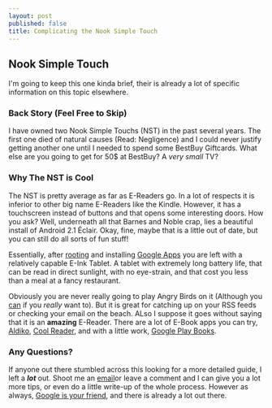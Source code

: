 ```yaml
---
layout: post
published: false
title: Complicating the Nook Simple Touch
---
```


## Nook Simple Touch

I'm going to keep this one kinda brief, their is already a lot of specific information on this topic elsewhere.

### Back Story (Feel Free to Skip)

I have owned two Nook Simple Touchs (NST) in the past several years. The first one died of natural causes (Read: Negligence) and I could never justify getting another one until I needed to spend some BestBuy Giftcards. What else are you going to get for 50$ at BestBuy? A _very small_ TV? 

### Why The NST is Cool
The NST is pretty average as far as E-Readers go. In a lot of respects it is inferior to other big name E-Readers like the Kindle. However, it has a touchscreen instead of buttons and that opens some interesting doors. How you ask? Well, underneath all that Barnes and Noble crap, lies a beautiful install of Android 2.1 Éclair. Okay, fine, maybe that is a little out of date, but you can still do all sorts of fun stuff!

Essentially, after [rooting](http://forum.xda-developers.com/showthread.php?t=2040351) and installing [Google Apps](http://forum.xda-developers.com/showthread.php?t=2086582) you are left with a relatively capable E-Ink Tablet. A tablet with extremely long battery life, that can be read in direct sunlight, with no eye-strain, and that cost you less than a meal at a fancy restaurant.

Obviously you are never really going to play Angry Birds on it (Although you [can](https://www.youtube.com/watch?v=kBbl6egyPsQ) if you _really_ want to). But it is great for catching up on your RSS feeds or checking your email on the beach. ALso I suppose it goes without saying that it is an **amazing** E-Reader. There are a lot of E-Book apps you can try,  [Aldiko](https://play.google.com/store/apps/details?id=com.aldiko.android), [Cool Reader](https://play.google.com/store/apps/details?id=org.coolreader), and with a little work, [Google Play Books](http://forum.xda-developers.com/showthread.php?t=1732611).

### Any Questions?
If anyone out there stumbled across this looking for a more detailed guide, I left a _**lot**_ out. Shoot me an [email](http://mailto:noahschmitz.info)or leave a comment and I can give you a lot more tips, or even do a little write-up of the whole process. However as always, [Google is your friend](http://lmgtfy.com/?q=Nook+Simple+Touch+XDA+Developers), and there is already a lot out there.
